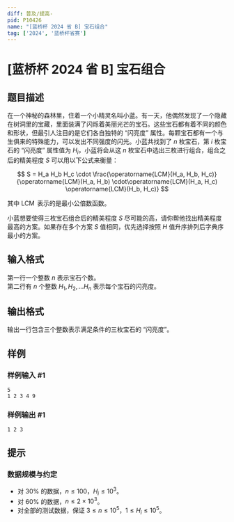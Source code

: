 ```yaml
---
diff: 普及/提高-
pid: P10426
name: "[蓝桥杯 2024 省 B] 宝石组合"
tag: ['2024', '蓝桥杯省赛']
---
```

# [蓝桥杯 2024 省 B] 宝石组合
## 题目描述


在一个神秘的森林里，住着一个小精灵名叫小蓝。有一天，他偶然发现了一个隐藏在树洞里的宝藏，里面装满了闪烁着美丽光芒的宝石。这些宝石都有着不同的颜色和形状，但最引人注目的是它们各自独特的 “闪亮度” 属性。每颗宝石都有一个与生俱来的特殊能力，可以发出不同强度的闪光。小蓝共找到了 $n$ 枚宝石，第 $i$ 枚宝石的 “闪亮度” 属性值为 $H_i$，小蓝将会从这 $n$ 枚宝石中选出三枚进行组合，组合之后的精美程度 $S$ 可以用以下公式来衡量：

$$
S = H_a H_b H_c \cdot \frac{\operatorname{LCM}(H_a, H_b, H_c)}{\operatorname{LCM}(H_a, H_b) \cdot\operatorname{LCM}(H_a, H_c) \operatorname{LCM}(H_b, H_c)}
$$

其中 $\operatorname{LCM}$ 表示的是最小公倍数函数。

小蓝想要使得三枚宝石组合后的精美程度 $S$ 尽可能的高，请你帮他找出精美程度最高的方案。如果存在多个方案 $S$ 值相同，优先选择按照 $H$ 值升序排列后字典序最小的方案。

## 输入格式


第一行一个整数 $n$ 表示宝石个数。  
第二行有 $n$ 个整数 $H_1, H_2, \dots H_n$ 表示每个宝石的闪亮度。

## 输出格式


输出一行包含三个整数表示满足条件的三枚宝石的 “闪亮度”。
## 样例

### 样例输入 #1
```
5
1 2 3 4 9

```
### 样例输出 #1
```
1 2 3
```
## 提示

### 数据规模与约定

- 对 $30\%$ 的数据，$n \leq 100$，$H_i \leq 10^3$。
- 对 $60\%$ 的数据，$n \leq 2 \times 10^3$。
- 对全部的测试数据，保证 $3 \leq n \leq 10^5$，$1 \leq H_i \leq 10^5$。

